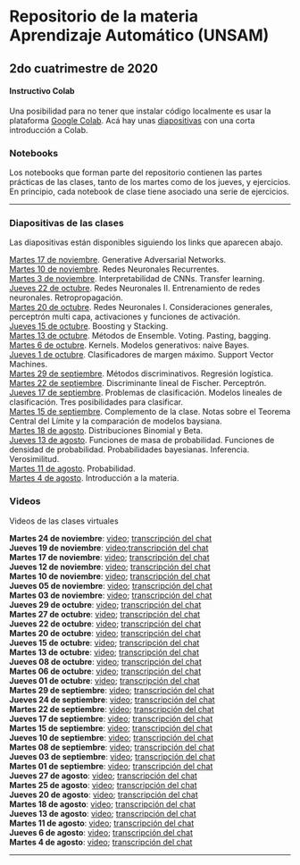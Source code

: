 # Repositorio de la materia Aprendizaje Automático (UNSAM)

## 2do cuatrimestre de 2020

#### Instructivo Colab

Una posibilidad para no tener que instalar código localmente es usar la plataforma [Google Colab](https://colab.research.google.com). Acá hay unas [diapositivas](https://drive.google.com/file/d/1QfcxTrgpElsFVkpLeImfKnxc2EJzZg2J/view) con una corta introducción a Colab.

### Notebooks

Los notebooks que forman parte del repositorio contienen las partes prácticas de las clases, tanto de los martes como de los jueves, y ejercicios. En principio, cada notebook de clase tiene asociado una serie de ejercicios.

***

### Diapositivas de las clases

Las diapositivas están disponibles siguiendo los links que aparecen abajo.

[Martes 17 de noviembre](https://drive.google.com/file/d/1Chc8QWRChG2MwedTCZp1gRSvTyVK0Gm-/view). Generative Adversarial Networks.</br>
[Martes 10 de noviembre](https://drive.google.com/file/d/1NrvHYnzNQRn9NJKCG4n1Nodny5yHetDb/view). Redes Neuronales Recurrentes.</br>
[Martes 3 de noviembre](https://drive.google.com/file/d/150luRdIDAaDFD2E1rhgzABk4zZglWiIz/view). Interpretabilidad de CNNs. Transfer learning.</br>
[Jueves 22 de octubre](https://drive.google.com/file/d/1u5Ck6MlfLYut9WbI29aqQQGZ1AbvafrG). Redes Neuronales II. Entrenamiento de redes neuronales. Retropropagación.</br>
[Martes 20 de octubre](https://drive.google.com/file/d/1nAbfqtPbstoSrSqGs1vA0m0Z0sXufmrr). Redes Neuronales I. Consideraciones generales, perceptrón multi capa, activaciones y funciones de activación.</br>
[Jueves 15 de octubre](https://drive.google.com/file/d/1IWsRpbOh6snltmRuJbyorab8xGCLClAi/view). Boosting y Stacking.</br>
[Martes 13 de octubre](https://drive.google.com/file/d/1mOvitbOjQHX4RRqGLu-NEj1gnQMNCtHQ). Métodos de Ensemble. Voting. Pasting, bagging.</br>
[Martes 6 de octubre](https://drive.google.com/file/d/1YpQQsdA2EoFU0S0kX5PHQ00F-eLBi8SL). Kernels. Modelos generativos: naive Bayes.</br>
[Jueves 1 de octubre](https://drive.google.com/file/d/1MknL9EYNMHy00mfIXncnP6q1AtrVZ2rL). Clasificadores de margen máximo. Support Vector Machines.</br>
[Martes 29 de septiembre](https://drive.google.com/file/d/1bu20m78CQnIB48IL7nGF_1U-2PTosOuP). Métodos discriminativos. Regresión logística.</br>
[Martes 22 de septiembre](https://drive.google.com/file/d/1YsvWTqSXAKigWGcCmYq1gFq62sCl7lLE). Discriminante lineal de Fischer. Perceptrón.</br>
[Jueves 17 de septiembre](https://drive.google.com/file/d/13rcgr0-wjcvpYvi6cF3MGPtdN-p2tGzx). Problemas de clasificación. Modelos lineales de clasificación. Tres posibilidades para clasificar.</br>
[Martes 15 de septiembre](https://drive.google.com/file/d/1IwNkiJ9Bq9oRqB_adre9az-ZK3eeEiXV). Complemento de la clase. Notas sobre el Teorema Central del Límite y la comparación de modelos baysiana.</br>
[Martes 18 de agosto](https://drive.google.com/file/d/1HlCfM2AZts8A_mVQGwNOs329WcGNNqLO). Distribuciones Binomial y Beta.</br>
[Jueves 13 de agosto](https://drive.google.com/file/d/1-dzjoESbe3Zx2tmAdrAX6WcGl2Hue0sh/view). Funciones de masa de probabilidad. Funciones de densidad de probabilidad. Probabilidades bayesianas. Inferencia. Verosimilitud.</br>
[Martes 11 de agosto](https://drive.google.com/file/d/1vcbxPLoSx-BwM1UsM2hZ46JCeXDEiSAW/view). Probabilidad. </br>
[Martes 4 de agosto](https://drive.google.com/file/d/1xXvc_jrgUXyAgCbXTO26PSla8CApclxY/view). Introducción a la materia.

### Videos

Videos de las clases virtuales

__Martes 24 de noviembre__: [video](https://drive.google.com/file/d/1T4epFjR3lsH7ZFoTbGBM1DzLVJsYx-h0/view); [transcripción del chat](https://drive.google.com/file/d/1wc3Z8pAB1aZc1EjgtyUoydHMqtSOqW90/view)</br>
__Jueves 19 de noviembre__: [video](https://drive.google.com/file/d/1AtbMHmTZOgwAL3RgQhpVhrCqtDoL1OQp/view);[transcripción del chat](https://drive.google.com/file/d/1jcJhF0DE6iLYUkgMwI6VdXK6W6GSCrWS/view)</br>
__Martes 17 de noviembre__: [video](https://drive.google.com/file/d/1tuZcG4759uN9bAJJABGBeRQIesLLSZPF/view);
[transcripción del chat](https://drive.google.com/file/d/122SCxxF-KViaFbmuSl71fKxcl8kGurtN/view)</br>
__Jueves 12 de noviembre__: [video](https://drive.google.com/file/d/1GwsHKuFT3MZPPIRCBfoq0zVTcl6h8sdE/view);
[transcripción del chat](https://drive.google.com/file/d/1CRMtrTzl_SIC6zwdtGK63Vkj-rsnBrB3/view)</br>
__Martes 10 de noviembre__: [video](https://drive.google.com/file/d/1sW3q2vFFCd8p3SPzFl2SASTbuzfob07M/view);
[transcripción del chat](https://drive.google.com/file/d/1foiT97s3Jgj4cw5KNB9KirRycx32uxxW/view)</br>
__Jueves 05 de noviembre__: [video](https://drive.google.com/file/d/1EjwP7738E8DIDjYugHbXMQbORWiLHxyj/view);
[transcripción del chat](https://drive.google.com/file/d/16Ifmiq8IxPlRks2JtPwLo2KwSAedQYEn/view)</br>
__Martes 03 de noviembre__: [video](https://drive.google.com/file/d/16Sd5K5D3vnwCZydSBwMoHN81XJX5A7RK/view);
[transcripción del chat](https://drive.google.com/file/d/1NR4tJ0WgcVTLTBDYULHXpLtmB9GDmSen/view)</br>
__Jueves 29 de octubre__: [video](https://drive.google.com/file/d/1Tq7P9sM_JfYFC70Juld1RCGGxFMJyryY/view);
[transcripción del chat](https://drive.google.com/file/d/1o_VKrLgxfHIJDFrY7BxntRqGuZGC59dd/view)</br>
__Martes 27 de octubre__: [video](https://drive.google.com/file/d/1pZJ5NOt99TRwQfelEht8LwTILGCTJUAE/view);
[transcripción del chat](https://drive.google.com/file/d/1faGjIswWB5Xu7JTuU9kBwHw_qpAwVf2j/view)</br>
__Jueves 22 de octubre__: [video](https://drive.google.com/file/d/1Q952NYr5VWudzb7KOjCl_KCItLle43gM/view);
[transcripción del chat](https://drive.google.com/file/d/1LUK1xEtmsVBscsMUjKmvSBfvOK3BEABq/view)</br>
__Martes 20 de octubre__: [video](https://drive.google.com/file/d/1PJzXLPAMhGVHW8MisNTTNtlhdc_vywYP/view);
[transcripción del chat](https://drive.google.com/file/d/1LIIQ0k1B6P1hAeqHOEIBU136fXUvsAhW/view)</br>
__Jueves 15 de octubre__: [video](https://drive.google.com/file/d/1e7BrbPP_FIFdtFhAK-d8pqCPcwicXRsb/view);
[transcripción del chat](https://drive.google.com/file/d/13D1yva2MmK9eUpRNnE7E6GiN50KQiMhR/view)</br>
__Martes 13 de octubre__: [video](https://drive.google.com/file/d/1i-dInIBv-Rm_46GxIvzIeanbABGw3z2H/view);
[transcripción del chat](https://drive.google.com/file/d/1dpr5XRGfxCyLy4H-yNCzfHful4YlvYX0/view)</br>
__Jueves 08 de octubre__: [video](https://drive.google.com/file/d/1-YlzpE1iiraxOL2_9FWGM8WW9xZWsjD9/view);
[transcripción del chat](https://drive.google.com/file/d/1CbNZTqQiFw5vChdVyuArJYa8GXVGWmaV/view)</br>
__Martes 06 de octubre__: [video](https://drive.google.com/file/d/1LnBmVWMjXZlcMh79anR4QmZxIXUZHgwN/view);
[transcripción del chat](https://drive.google.com/file/d/1eKm4JxavL2DstWT5vzfzfgMAksQOTfjq/view)</br>
__Jueves 01 de octubre__: [video](https://drive.google.com/file/d/1r6VYKgFB6D_nWBx8VNxHmWO94aBY73Ir/view);
[transcripción del chat](https://drive.google.com/file/d/1-Nda1j1QWgSbVM5ayNtwwZ2IM20PlJVS/view)</br>
__Martes 29 de septiembre__: [video](https://drive.google.com/file/d/1RnL8kf37xz9VGt5F-Jvht3upNKWtBUBX/view);
[transcripción del chat](https://drive.google.com/file/d/1GA6VRdsLvqJUlnDSwq8P2LATg6ANqR1l/view)</br>
__Jueves 24 de septiembre__: [video](https://drive.google.com/file/d/1Gf_ZxVKGMZbF_zXkTMQvtSjX5H9HDvMU/view);
[transcripción del chat](https://drive.google.com/file/d/1jKfAmvrmCTjmMFazI7rHIQ5CeBsB5PGZ/view)</br>
__Martes 22 de septiembre__: [video](https://drive.google.com/file/d/1Ku_6VXGh_TGdLJsFS7yMLvlTxTKnO5YV/view);
[transcripción del chat](https://drive.google.com/file/d/1v_MkXTAF1fw9G_QViCXLtmXUJiiJ0qYv/view)</br>
__Jueves 17 de septiembre__: [video](https://drive.google.com/file/d/1au2FfiA9mgR7PhbcylHUpmMOSXqB5GxA/view);
[transcripción del chat](https://drive.google.com/file/d/17eV2viCjRpKqtnIKUky-k7xqjnQnAyGr/view)</br>
__Martes 15 de septiembre__: [video](https://drive.google.com/file/d/1LVXrbsqlYjJfYgykPSxNxuJ8RaPCyQU7/view);
[transcripción del chat](https://drive.google.com/file/d/1qapJPicSHx-NizBtMf2bcs22OpWD8MxZ/view)</br>
__Jueves 10 de septiembre__: [video](https://drive.google.com/file/d/1zFppN9WXZoucPONzU6jJxAFulQ6m4R4X/view);
[transcripción del chat](https://drive.google.com/file/d/18XSzU4lGZGMkI5bLjZkq2V1Y7U-4BYkN/view)</br>
__Martes 08 de septiembre__: [video](https://drive.google.com/file/d/1vv9bOE6MOXYKq0uqSCL2zp5gog8lwoTh/view);
[transcripción del chat](https://drive.google.com/file/d/1lmIJl-5YfKBRqiKQaecQq4ttc0GtTEHH/view)</br>
__Jueves 03 de septiembre__: [video](https://drive.google.com/file/d/1jXjqj9z4Lwgfv3BADxV2qRDU5dMWBGxw/view);
[transcripción del chat](https://drive.google.com/file/d/1h9N7XXlNL0SRl3J4FS9wlCH-tifYsVxG/view)</br>
__Martes 01 de septiembre__: [video](https://drive.google.com/file/d/1lIHehpA4Mlxgk8Qv6QYUodgFAcMoz3wT/view);
[transcripción del chat](https://drive.google.com/file/d/1TtBgYN_OIXAcADVZoxiziNsAhAWY7963/view)</br>
__Jueves 27 de agosto__: [video](https://drive.google.com/file/d/1tQM7A_SJ6_Dg3XF60B1RP7M5-Ms_5mFw/view);
[transcripción del chat](https://drive.google.com/file/d/1zamiQ08y3J3Sbg5Ftl_o_fkKFi-FUfBe/view)</br>
__Martes 25 de agosto__: [video](https://drive.google.com/file/d/1vy4aw0hD7uHDgte2nu3mLCGHYMWxjyhi/view);
[transcripción del chat](https://drive.google.com/file/d/1ee0_Hk9SaPNPSJXK--X14tAVV28m0486/view)</br>
__Jueves 20 de agosto__: [video](https://drive.google.com/file/d/17DEpvA60lWGa3mevUzwctTutdiKfOCUh/view);
[transcripción del chat](https://drive.google.com/file/d/1jeWURqMs84PDFrXhNw32_9Vfe2M-ggUs/view)</br>
__Martes 18 de agosto__: [video](https://drive.google.com/file/d/1KTVc6UhtN8-ax6rJ3E8ZcwaMKBlXY_Ap/view);
[transcripción del chat](https://drive.google.com/file/d/1xiG379fqCFMPLNfSRvcjydzAof6DZjhL/view)</br>
__Jueves 13 de agosto__: [video](https://drive.google.com/file/d/1Uy4Y268G2Bm84s9vtKA3R8YOuKICZEty/view);
[transcripción del chat](https://drive.google.com/file/d/1VjrFvznWL8G0a6mygrKgj9NROFCMgeno/view)</br>
__Martes 11 de agosto__: [video](https://drive.google.com/file/d/13YULte6knU0TUDcm9t6aspVUV5I6MNhW/view);
[transcripción del chat](https://drive.google.com/file/d/1OOpHYc4scfQhmz0BAtK-y3r0HeBz1ksA/view)</br>
__Jueves 6 de agosto__: [video](https://drive.google.com/file/d/1dTzbWaotU1qYbSCyggflRDQgJ85zdNI5/view);
[transcripción del chat](https://drive.google.com/file/d/1N3kGdcUvLy2zrNdYeHWcwWzdfCT_YskN/view)</br>
__Martes 4 de agosto__: [video](https://drive.google.com/file/d/1NgpmD6cZlC9Nj4VNWVxyOiagCXz1j_re/view);
[transcripción del chat](https://drive.google.com/file/d/1AZd_LivN1sdE1QXK9heAAUDvEyG0THRw/view)

---
